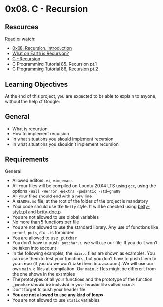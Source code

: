 
  
# 0x08. C - Recursion

## Resources
Read or watch:

- [0x08. Recursion, introduction]()
- [What on Earth is Recursion?]()
- [C - Recursion]()
- [C Programming Tutorial 85, Recursion pt.1]()
- [C Programming Tutorial 86, Recursion pt.2]()

## Learning Objectives
At the end of this project, you are expected to be able to explain to anyone, without the help of Google:

## General
- What is recursion
- How to implement recursion
- In what situations you should implement recursion
- In what situations you shouldn’t implement recursion

## Requirements
General
- Allowed editors: `vi`, `vim`, `emacs`
- All your files will be compiled on Ubuntu 20.04 LTS using `gcc`, using the options `-Wall -Werror -Wextra -pedantic -std=gnu89`
- All your files should end with a new line
- A `README.md` file, at the root of the folder of the project is mandatory
- Your code should use the `Betty` style. It will be checked using [betty-style.pl](https://github.com/holbertonschool/Betty/blob/master/betty-style.pl) and [betty-doc.pl](https://github.com/holbertonschool/Betty/blob/master/betty-doc.pl)
- You are not allowed to use global variables
- No more than 5 functions per file
- You are not allowed to use the standard library. Any use of functions like `printf`, `puts`, etc… is forbidden
- You are allowed to use `_putchar`
- You don’t have to push `_putchar.c`, we will use our file. If you do it won’t be taken into account
- In the following examples, the `main.c` files are shown as examples. You can use them to test your functions, but you don’t have to push them to your repo (if you do we won’t take them into account). We will use our own `main.c` files at compilation. Our `main.c` files might be different from the one shown in the examples
- The prototypes of all your functions and the prototype of the function `_putchar` should be included in your header file called `main.h`
- Don’t forget to push your header file
- **You are not allowed to use any kind of loops**
- You are not allowed to use `static` variables
